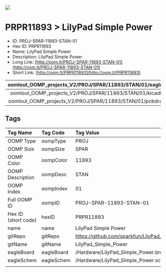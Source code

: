 


  
![][im]
# PRPR11893 > LilyPad Simple Power

- ID: PROJ-SPAR-11893-STAN-01
- Hex ID: PRPR11893
- Name: LilyPad Simple Power
- Description: LilyPad Simple Power
- Long Link: [http://oom.lt/PROJ-SPAR-11893-STAN-01](http://oom.lt/PROJ-SPAR-11893-STAN-01)
- Short Link: [http://oom.lt/PRPR11893](http://oom.lt/PRPR11893)
  

|oomlout_OOMP_projects_V2/PROJ/SPAR/11893/STAN/01/eagleImage.png|oomlout_OOMP_projects_V2/PROJ/SPAR/11893/STAN/01/eagleSchemImage.png|oomlout_OOMP_projects_V2/PROJ/SPAR/11893/STAN/01/kicadPcb3dFront.png|oomlout_OOMP_projects_V2/PROJ/SPAR/11893/STAN/01/kicadPcb3dBack.png|
| :---: | :---: | :---: | :---: |
|oomlout_OOMP_projects_V2/PROJ/SPAR/11893/STAN/01/kicadPcb3d.png|oomlout_OOMP_projects_V2/PROJ/SPAR/11893/STAN/01/bomBack.png|oomlout_OOMP_projects_V2/PROJ/SPAR/11893/STAN/01/bomFront.png|oomlout_OOMP_projects_V2/PROJ/SPAR/11893/STAN/01/pcbdraw.svg|
|oomlout_OOMP_projects_V2/PROJ/SPAR/11893/STAN/01/pcbdrawBack.svg||||

## Tags
  

|Tag Name|Tag Code|Tag Value|
| :--- | :--- | :--- |
|OOMP Type|oompType|PROJ|
|OOMP Size|oompSize|SPAR|
|OOMP Color|oompColor|11893|
|OOMP Description|oompDesc|STAN|
|OOMP Index|oompIndex|01|
|Full OOMP ID|oompID|PROJ-SPAR-11893-STAN-01|
|Hex ID (short code)|hexID|PRPR11893|
|name|name|LilyPad Simple Power|
|gitRepo|gitRepo|https://github.com/sparkfun/LilyPad_Simple_Power|
|gitName|gitName|LilyPad_Simple_Power|
|eagleBoard|eagleBoard|/Hardware/LilyPad_Simple_Power.brd|
|eagleSchem|eagleSchem|/Hardware/LilyPad_Simple_Power.sch|
||||



[im]: PROJ/SPAR/11893/STAN/01/kicadPcb3d_450.png
